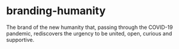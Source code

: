 # branding-humanity
The brand of the new humanity that, passing through the COVID-19 pandemic, rediscovers the urgency to be united, open, curious and supportive.
